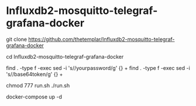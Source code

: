 # Influxdb2-mosquitto-telegraf-grafana-docker

git clone https://github.com/thetemplar/Influxdb2-mosquitto-telegraf-grafana-docker

cd Influxdb2-mosquitto-telegraf-grafana-docker

find . -type f -exec sed -i 's/<Password>/yourpassword/g' {} +
find . -type f -exec sed -i 's/<Token>/base64token/g' {} +

chmod 777 run.sh
./run.sh

docker-compose up -d